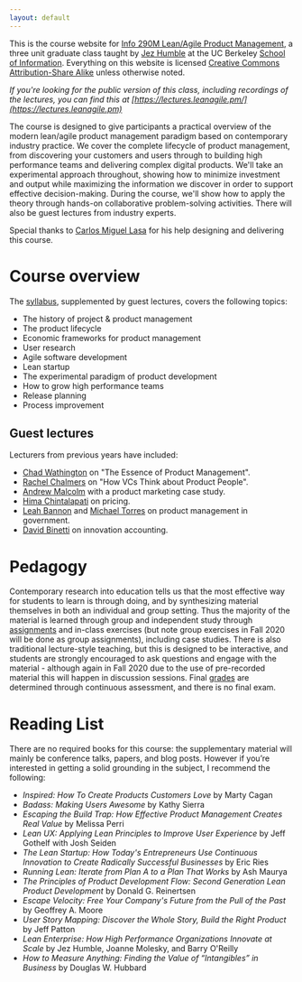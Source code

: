 ```yaml
---
layout: default
---
```


This is the course website for [Info 290M Lean/Agile Product Management](http://www.ischool.berkeley.edu/courses/i290m-lapm), a three unit graduate class taught by [Jez Humble](https://continuousdelivery.com/about/talks/) at the UC Berkeley [School of Information](http://www.ischool.berkeley.edu/). Everything on this website is licensed [Creative Commons Attribution-Share Alike](https://creativecommons.org/licenses/by-sa/3.0/us/) unless otherwise noted.

_If you're looking for the public version of this class, including recordings of the lectures, you can find this at [https://lectures.leanagile.pm/](https://lectures.leanagile.pm)_

The course is designed to give participants a practical overview of the modern lean/agile product management paradigm based on contemporary industry practice. We cover the complete lifecycle of product management, from discovering your customers and users through to building high performance teams and delivering complex digital products. We'll take an experimental approach throughout, showing how to minimize investment and output while maximizing the information we discover in order to support effective decision-making. During the course, we'll show how to apply the theory through hands-on collaborative problem-solving activities. There will also be guest lectures from industry experts.

Special thanks to [Carlos Miguel Lasa](https://www.linkedin.com/in/cmlasa) for his help designing and delivering this course.

# Course overview

The [syllabus](syllabus.html), supplemented by guest lectures, covers the following topics:

* The history of project & product management
* The product lifecycle
* Economic frameworks for product management
* User research
* Agile software development
* Lean startup
* The experimental paradigm of product development
* How to grow high performance teams
* Release planning
* Process improvement

## Guest lectures

Lecturers from previous years have included:

* [Chad Wathington](https://twitter.com/twchad) on "The Essence of Product Management".
* [Rachel Chalmers](https://twitter.com/rachelchalmers) on "How VCs Think about Product People".
* [Andrew Malcolm](https://www.linkedin.com/in/malcolmandrew) with a product marketing case study.
* [Hima Chintalapati](https://www.linkedin.com/in/hchintalapati) on pricing.
* [Leah Bannon](http://leah.io/) and [Michael Torres](https://www.linkedin.com/in/mtorres253) on product management in government.
* [David Binetti](http://www.dbinetti.com/) on innovation accounting.

# Pedagogy

Contemporary research into education tells us that the most effective way for students to learn is through doing, and by synthesizing material themselves in both an individual and group setting. Thus the majority of the material is learned through group and independent study through [assignments](assignments.html) and in-class exercises (but note group exercises in Fall 2020 will be done as group assignments), including case studies. There is also traditional lecture-style teaching, but this is designed to be interactive, and students are strongly encouraged to ask questions and engage with the material - although again in Fall 2020 due to the use of pre-recorded material this will happen in discussion sessions. Final [grades](assignments.html) are determined through continuous assessment, and there is no final exam.

# Reading List

There are no required books for this course: the supplementary material will mainly be conference talks, papers, and blog posts. However if you’re interested in getting a solid grounding in the subject, I recommend the following:

* _Inspired: How To Create Products Customers Love_ by Marty Cagan
* _Badass: Making Users Awesome_ by Kathy Sierra
* _Escaping the Build Trap: How Effective Product Management Creates Real Value_ by Melissa Perri
* _Lean UX: Applying Lean Principles to Improve User Experience_ by Jeff Gothelf with Josh Seiden
* _The Lean Startup: How Today's Entrepreneurs Use Continuous Innovation to Create Radically Successful Businesses_ by Eric Ries
* _Running Lean: Iterate from Plan A to a Plan That Works_ by Ash Maurya
* _The Principles of Product Development Flow: Second Generation Lean Product Development_ by Donald G. Reinertsen
* _Escape Velocity: Free Your Company's Future from the Pull of the Past_ by Geoffrey A. Moore
* _User Story Mapping: Discover the Whole Story, Build the Right Product_ by Jeff Patton
* _Lean Enterprise: How High Performance Organizations Innovate at Scale_ by Jez Humble, Joanne Molesky, and Barry O'Reilly
* _How to Measure Anything: Finding the Value of “Intangibles” in Business_ by Douglas W. Hubbard
